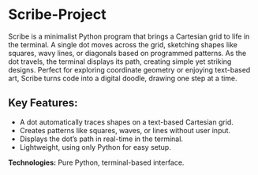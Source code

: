 # Scribe-Project

Scribe is a minimalist Python program that brings a Cartesian grid to life in the terminal. A single dot moves across the grid, sketching shapes like squares, wavy lines, or diagonals based on programmed patterns. As the dot travels, the terminal displays its path, creating simple yet striking designs. Perfect for exploring coordinate geometry or enjoying text-based art, Scribe turns code into a digital doodle, drawing one step at a time.

## Key Features:

- A dot automatically traces shapes on a text-based Cartesian grid.
- Creates patterns like squares, waves, or lines without user input.
- Displays the dot’s path in real-time in the terminal.
- Lightweight, using only Python for easy setup.
  
**Technologies:** Pure Python, terminal-based interface.
